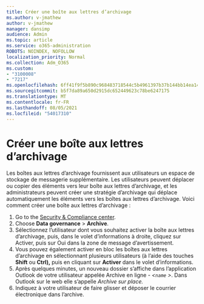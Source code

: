 ```yaml
---
title: Créer une boîte aux lettres d’archivage
ms.author: v-jmathew
author: v-jmathew
manager: dansimp
audience: Admin
ms.topic: article
ms.service: o365-administration
ROBOTS: NOINDEX, NOFOLLOW
localization_priority: Normal
ms.collection: Adm_O365
ms.custom:
- "3100008"
- "7217"
ms.openlocfilehash: 6ff41f9f5b890c968483718544c5b4961397b37b144bb14ea1451d7aac24ebb7
ms.sourcegitcommit: b5f7da89a650d2915dc652449623c78be6247175
ms.translationtype: MT
ms.contentlocale: fr-FR
ms.lasthandoff: 08/05/2021
ms.locfileid: "54017310"
---
```

# <a name="create-an-archive-mailbox"></a>Créer une boîte aux lettres d’archivage

Les boîtes aux lettres d’archivage fournissent aux utilisateurs un espace de stockage de messagerie supplémentaire. Les utilisateurs peuvent déplacer ou copier des éléments vers leur boîte aux lettres d’archivage, et les administrateurs peuvent créer une stratégie d’archivage qui déplace automatiquement les éléments vers les boîtes aux lettres d’archivage. Voici comment créer une boîte aux lettres d’archivage :

1. Go to the [Security & Compliance center]( https://go.microsoft.com/fwlink/p/?linkid=2077143).
2. Choose **Data governance**  >  **Archive**.
3. Sélectionnez l’utilisateur dont vous souhaitez activer la boîte aux lettres  d’archivage, puis, dans le volet d’informations à droite, cliquez sur Activer, puis sur Oui dans la zone de message d’avertissement. 
4. Vous pouvez également activer en bloc les boîtes aux lettres d’archivage en sélectionnant plusieurs utilisateurs (à l’aide des touches **Shift** ou **Ctrl),** puis en cliquant sur **Activer** dans le volet d’informations.
5. Après quelques minutes, un nouveau dossier s’affiche dans l’application Outlook de votre utilisateur appelée Archive en ligne *- <`name` >*. Dans Outlook sur le web elle s’appelle *Archive sur place.*
6. Indiquez à votre utilisateur de faire glisser et déposer le courrier électronique dans l’archive.
